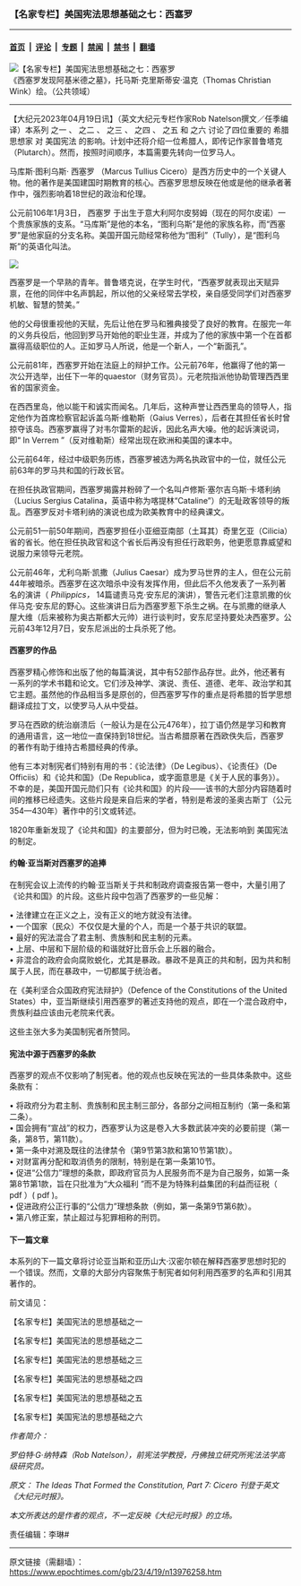 ### 【名家专栏】美国宪法思想基础之七：西塞罗

---

#### [首页](../../../..?n13976258) &nbsp;|&nbsp; [评论](../../../../../epoch-comment?n13976258) &nbsp;|&nbsp; [专题](../../../../../epoch-special?n13976258) &nbsp;|&nbsp; [禁闻](../../../../../epoch-news?n13976258) &nbsp;|&nbsp; [禁书](../../../../../books?n13976258) &nbsp;|&nbsp; [翻墙](https://github.com/gfw-breaker/nogfw/blob/master/README.md?n13976258)


<div><img alt="【名家专栏】美国宪法思想基础之七：西塞罗" class="attachment-djy_600_400 size-djy_600_400 wp-post-image" src="https://i.epochtimes.com/assets/uploads/2023/04/id13976519-Cicero_discovers_the_Grave_of_Archimedes-600x400.jpeg"/>
<div class="caption">
 《西塞罗发现阿基米德之墓》，托马斯‧克里斯蒂安‧温克（Thomas Christian Wink）绘。（公共领域）
</div></div><hr/><div class="post_content" id="artbody" itemprop="articleBody">
 <!-- article content begin -->
 <p>
  【大纪元2023年04月19日讯】（英文大纪元专栏作家Rob Natelson撰文／任季编译）本系列
  <ok href="https://www.epochtimes.com/gb/22/11/9/n13862678.htm">
   之一
  </ok>
  、
  <ok href="https://www.epochtimes.com/gb/22/11/10/n13863448.htm">
   之二
  </ok>
  、
  <ok href="https://www.epochtimes.com/gb/22/11/18/n13868641.htm">
   之三
  </ok>
  、
  <ok href="https://www.epochtimes.com/gb/22/11/21/n13870261.htm">
   之四
  </ok>
  、
  <ok href="https://www.epochtimes.com/gb/23/4/16/n13974280.htm">
   之五
  </ok>
  和
  <ok href="https://www.epochtimes.com/gb/23/4/18/n13975690.htm">
   之六
  </ok>
  讨论了四位重要的
  <ok href="https://www.epochtimes.com/gb/tag/%E5%B8%8C%E8%85%8A%E6%80%9D%E6%83%B3%E5%AE%B6.html">
   希腊思想家
  </ok>
  对
  <ok href="https://www.epochtimes.com/gb/tag/%E7%BE%8E%E5%9B%BD%E5%AE%AA%E6%B3%95.html">
   美国宪法
  </ok>
  的影响。计划中还将介绍一位希腊人，即传记作家普鲁塔克（Plutarch）。然而，按照时间顺序，本篇需要先转向一位罗马人。
 </p>
 <p>
  马库斯‧图利乌斯‧
  <ok href="https://www.epochtimes.com/gb/tag/%E8%A5%BF%E5%A1%9E%E7%BD%97.html">
   西塞罗
  </ok>
  （Marcus Tullius Cicero）是西方历史中的一个关键人物。他的著作是美国建国时期教育的核心。西塞罗思想反映在他或是他的继承者著作中，强烈影响着18世纪的政治和伦理。
 </p>
 <p>
  公元前106年1月3日，
  <ok href="https://www.epochtimes.com/gb/tag/%E8%A5%BF%E5%A1%9E%E7%BD%97.html">
   西塞罗
  </ok>
  于出生于意大利阿尔皮努姆（现在的阿尔皮诺）一个贵族家族的支系。“马库斯”是他的本名，“图利乌斯”是他的家族名称，而“西塞罗”是他家庭的分支名称。美国开国元勋经常称他为“图利”（Tully），是“图利乌斯”的英语化叫法。
 </p>
 <p>
  <img class="aligncenter" src="https://img.theepochtimes.com/assets/uploads/2022/12/05/Education-Timeline-4-1-600x1500.png"/>
 </p>
 <p>
  西塞罗是一个早熟的青年。普鲁塔克说，在学生时代，“西塞罗就表现出天赋异禀，在他的同伴中名声鹊起，所以他的父亲经常去学校，亲自感受同学们对西塞罗机敏、智慧的赞美。”
 </p>
 <p>
  他的父母很重视他的天赋，先后让他在罗马和雅典接受了良好的教育。在服完一年的义务兵役后，他回到罗马开始他的职业生涯，并成为了他的家族中第一个在首都赢得高级职位的人。正如罗马人所说，他是一个新人，一个“新面孔”。
 </p>
 <p>
  公元前81年，西塞罗开始在法庭上的辩护工作。公元前76年，他赢得了他的第一次公开选举，出任下一年的quaestor（财务官员）。元老院指派他协助管理西西里省的国家资金。
 </p>
 <p>
  在西西里岛，他以能干和诚实而闻名。几年后，这种声誉让西西里岛的领导人，指定他作为首席检察官起诉盖乌斯‧维勒斯（Gaius Verres），后者在其担任省长时曾掠夺该岛。西塞罗赢得了对韦尔雷斯的起诉，因此名声大噪。他的起诉演说词，即“
  <ok href="http://thelatinlibrary.com/cicero/ver.shtml">
   In Verrem
  </ok>
  ”（反对维勒斯）经常出现在欧洲和美国的课本中。
 </p>
 <p>
  公元前64年，经过中级职务历练，西塞罗被选为两名执政官中的一位，就任公元前63年的罗马共和国的行政长官。
 </p>
 <p>
  在担任执政官期间，西塞罗揭露并粉碎了一个名叫卢修斯·塞尔吉乌斯‧卡塔利纳（Lucius Sergius Catalina，英语中称为喀提林“Cataline”）的无耻政客领导的叛乱。西塞罗反对卡塔利纳的演说也成为欧美教育中的经典课文。
 </p>
 <p>
  公元前51—前50年期间，西塞罗担任小亚细亚南部（土耳其）奇里乞亚（Cilicia）省的省长。他在担任执政官和这个省长后再没有担任行政职务，他更愿意靠威望和说服力来领导元老院。
 </p>
 <p>
  公元前46年，尤利乌斯‧凯撒（Julius Caesar）成为罗马世界的主人，但在公元前44年被暗杀。西塞罗在这次暗杀中没有发挥作用，但此后不久他发表了一系列著名的演讲（
  <em>
   Philippics，
  </em>
  14篇谴责马克·安东尼的演讲），警告元老们注意凯撒的伙伴马克‧安东尼的野心。这些演讲日后为西塞罗惹下杀生之祸。在与凯撒的继承人屋大维（后来被称为奥古斯都大元帅）进行谈判时，安东尼坚持要处决西塞罗。公元前43年12月7日，安东尼派出的士兵杀死了他。
 </p>
 <h4>
  西塞罗的作品
 </h4>
 <p>
  西塞罗精心修饰和出版了他的每篇演说，其中有52部作品存世。此外，他还著有一系列的学术书籍和论文。它们涉及神学、演说、责任、道德、老年、政治学和其它主题。虽然他的作品相当多是原创的，但西塞罗写作的重点是将希腊的哲学思想翻译成拉丁文，以使罗马人从中受益。
 </p>
 <p>
  罗马在西欧的统治崩溃后（一般认为是在公元476年），拉丁语仍然是学习和教育的通用语言，这一地位一直保持到18世纪。当古希腊原著在西欧佚失后，西塞罗的著作有助于维持古希腊经典的传承。
 </p>
 <p>
  他有三本对制宪者们特别有用的书：《论法律》（De Legibus）、《论责任》（De Officiis）和《论共和国》（De Republica，或字面意思是《关于人民的事务》）。不幸的是，美国开国元勋们只有《论共和国》的片段——该书的大部分内容随着时间的推移已经遗失。这些片段是来自后来的学者，特别是希波的圣奥古斯丁（公元354—430年）著作中的引文或转述。
 </p>
 <p>
  1820年重新发现了《论共和国》的主要部分，但为时已晚，无法影响到
  <ok href="https://www.epochtimes.com/gb/tag/%E7%BE%8E%E5%9B%BD%E5%AE%AA%E6%B3%95.html">
   美国宪法
  </ok>
  的制定。
 </p>
 <h4>
  约翰‧亚当斯对西塞罗的追捧
 </h4>
 <p>
  在制宪会议上流传的约翰‧亚当斯关于共和制政府调查报告第一卷中，大量引用了《论共和国》的片段。这些片段中包涵了西塞罗的一些见解：
 </p>
 <p>
  • 法律建立在正义之上，没有正义的地方就没有法律。
  <br/>
  • 一个国家（民众）不仅仅是大量的个人，而是一个基于共识的联盟。
  <br/>
  • 最好的宪法混合了君主制、贵族制和民主制的元素。
  <br/>
  • 上层、中层和下层阶级的和谐就好比音乐会上乐器的融合。
  <br/>
  • 非混合的政府会向腐败蜕化，尤其是暴政。暴政不是真正的共和制，因为共和制属于人民，而在暴政中，一切都属于统治者。
 </p>
 <p>
  在《美利坚合众国政府宪法辩护》（Defence of the Constitutions of the United States）中，亚当斯继续引用西塞罗的著述支持他的观点，即在一个混合政府中，贵族利益应该由元老院来代表。
 </p>
 <p>
  这些主张大多为美国制宪者所赞同。
 </p>
 <h4>
  宪法中源于西塞罗的条款
 </h4>
 <p>
  西塞罗的观点不仅影响了制宪者。他的观点也反映在宪法的一些具体条款中。这些条款有：
 </p>
 <p>
  • 将政府分为君主制、贵族制和民主制三部分，各部分之间相互制约（第一条和第二条）。
  <br/>
  • 国会拥有“宣战”的权力，西塞罗认为这是卷入大多数武装冲突的必要前提（第一条，第8节，第11款）。
  <br/>
  • 第一条中对溯及既往的法律禁令（第9节第3款和第10节第1款）。
  <br/>
  • 对财富再分配和取消债务的限制，特别是在第一条第10节。
  <br/>
  • 促进“公信力”理想的条款，即政府官员为人民服务而不是为自己服务，如第一条第8节第1款，旨在只批准为“大众福利 ”而不是为特殊利益集团的利益而征税（
  <ok href="https://i2i.org/wp-content/uploads/gwc.pdf" rel="noopener noreferrer" target="_blank">
   pdf
  </ok>
  ）(
  <ok href="https://i2i.org/wp-content/uploads/fid-art.pdf" rel="noopener noreferrer" target="_blank">
   pdf
  </ok>
  )。
  <br/>
  • 促进政府公正行事的“公信力”理想条款（例如，第一条第9节第6款）。
  <br/>
  • 第八修正案，禁止超过与犯罪相称的刑罚。
 </p>
 <h4>
  <strong>
   下一篇文章
  </strong>
 </h4>
 <p>
  本系列的下一篇文章将讨论亚当斯和亚历山大‧汉密尔顿在解释西塞罗思想时犯的一个错误。然而，文章的大部分内容聚焦于制宪者如何利用西塞罗的名声和引用其著作的。
 </p>
 <p>
  前文请见：
 </p>
 <p>
  <ok href="https://www.epochtimes.com/gb/22/11/9/n13862678.htm">
   【名家专栏】美国宪法的思想基础之一
  </ok>
 </p>
 <p>
  <ok href="https://www.epochtimes.com/gb/22/11/10/n13863448.htm">
   【名家专栏】美国宪法的思想基础之二
  </ok>
 </p>
 <p>
  <ok href="https://www.epochtimes.com/gb/22/11/18/n13868641.htm">
   【名家专栏】美国宪法的思想基础之三
  </ok>
 </p>
 <p>
  <ok href="https://www.epochtimes.com/gb/22/11/21/n13870261.htm">
   【名家专栏】美国宪法的思想基础之四
  </ok>
 </p>
 <p>
  <ok href="https://www.epochtimes.com/gb/23/4/16/n13974280.htm">
   【名家专栏】美国宪法的思想基础之五
  </ok>
 </p>
 <p>
  <ok href="https://www.epochtimes.com/gb/23/4/18/n13975690.htm">
   【名家专栏】美国宪法的思想基础之六
  </ok>
 </p>
 <p>
  <em>
   作者简介：
  </em>
 </p>
 <p>
  <em>
   罗伯特‧G‧纳特森（Rob Natelson），前宪法学教授，丹佛独立研究所宪法法学高级研究员。
  </em>
 </p>
 <p>
  <em>
   原文：
   <ok href="https://www.theepochtimes.com/ideas-that-formed-the-constitution-part-7-cicero_4900484.html" rel="noopener noreferrer" target="_blank">
    The Ideas That Formed the Constitution, Part 7: Cicero
   </ok>
   刊登于英文《大纪元时报》。
  </em>
 </p>
 <p>
  <em>
   本文所表达的是作者的观点，不一定反映《大纪元时报》的立场。
  </em>
 </p>
 <p>
  责任编辑：李琳#
 </p>
 <!-- article content end -->
 <div id="below_article_ad">
 </div>
</div>


---

原文链接（需翻墙）：https://www.epochtimes.com/gb/23/4/19/n13976258.htm